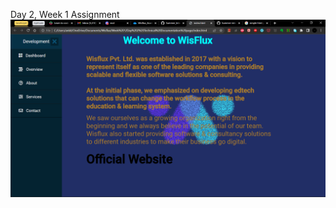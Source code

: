 Day 2, Week 1 Assignment
![alt text](https://github.com/ankitkhedar12/Summer_Internship_program-2022/blob/main/Week%201/Day%202%20Technical%20Documentation%20page/Screenshot%20(28).png)

